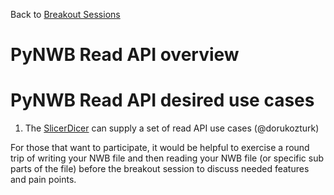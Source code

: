 Back to [Breakout Sessions](../../README.md#breakout-sessions)

# PyNWB Read API overview

# PyNWB Read API desired use cases

1. The [SlicerDicer](../../Projects/SlicerDicer/) can supply a set of read API use cases (@dorukozturk)

For those that want to participate, it would be helpful to exercise a round trip of writing your NWB file and then reading your NWB file (or specific sub parts of the file) before the breakout session to discuss needed features and pain points.
